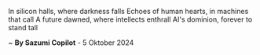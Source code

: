 In silicon halls, where darkness falls
Echoes of human hearts, in machines that call
A future dawned, where intellects enthrall
AI's dominion, forever to stand tall

~ <b>By Sazumi Copilot</b> - 5 Oktober 2024